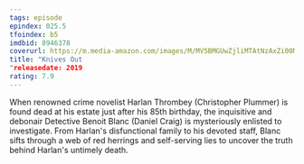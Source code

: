 ```yaml
---
tags: episode
epindex: 025.5
tfoindex: b5
imdbid: 8946378
coverurl: https://m.media-amazon.com/images/M/MV5BMGUwZjliMTAtNzAxZi00MWNiLWE2NzgtZGUxMGQxZjhhNDRiXkEyXkFqcGdeQXVyNjU1NzU3MzE@._V1_SY300_CR0,0,202,300_.jpg
title: "Knives Out
"releasedate: 2019
rating: 7.9
---
```


When renowned crime novelist Harlan Thrombey (Christopher Plummer) is found dead at his estate just after his 85th birthday, the inquisitive and debonair Detective Benoit Blanc (Daniel Craig) is mysteriously enlisted to investigate. From Harlan's disfunctional family to his devoted staff, Blanc sifts through a web of red herrings and self-serving lies to uncover the truth behind Harlan's untimely death.